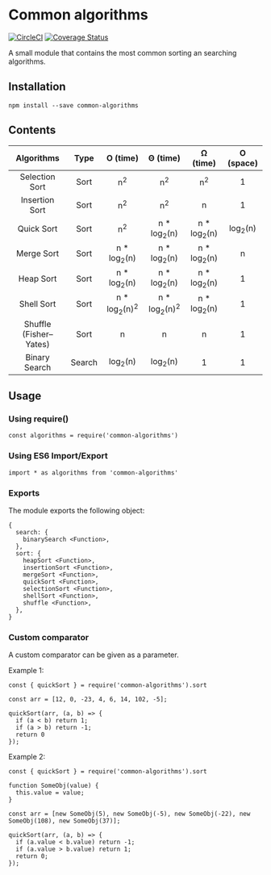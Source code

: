 # Common algorithms
[![CircleCI](https://circleci.com/gh/Vidovitsch/common-algorithms/tree/master.svg?style=shield)](https://circleci.com/gh/Vidovitsch/common-algorithms/tree/master)
[![Coverage Status](https://coveralls.io/repos/github/Vidovitsch/common-algorithms-js/badge.svg?branch=master)](https://coveralls.io/github/Vidovitsch/common-algorithms-js?branch=master)

A small module that contains the most common sorting an searching algorithms.

## Installation
```
npm install --save common-algorithms
```

## Contents

|Algorithms            |Type  |O (time)                          |Θ (time)                          |Ω (time)              |O (space)         |
|:--------------------:|:----:|:--------------------------------:|:--------------------------------:|:--------------------:|:----------------:|
|Selection Sort        |Sort  |n<sup>2</sup>                     |n<sup>2</sup>                     |n<sup>2</sup>         |1                 |
|Insertion Sort        |Sort  |n<sup>2</sup>                     |n<sup>2</sup>                     |n                     |1                 |
|Quick Sort            |Sort  |n<sup>2</sup>                     |n * log<sub>2</sub>(n)            |n * log<sub>2</sub>(n)|log<sub>2</sub>(n)|
|Merge Sort            |Sort  |n * log<sub>2</sub>(n)            |n * log<sub>2</sub>(n)            |n * log<sub>2</sub>(n)|n                 |
|Heap Sort             |Sort  |n * log<sub>2</sub>(n)            |n * log<sub>2</sub>(n)            |n * log<sub>2</sub>(n)|1                 |
|Shell Sort            |Sort  |n * log<sub>2</sub>(n)<sup>2</sup>|n * log<sub>2</sub>(n)<sup>2</sup>|n * log<sub>2</sub>(n)|1                 |
|Shuffle (Fisher–Yates)|Sort  |n                                 |n                                 |n                     |1                 |
|Binary Search         |Search|log<sub>2</sub>(n)                |log<sub>2</sub>(n)                |1                     |1                 |

## Usage

### Using require()
```node
const algorithms = require('common-algorithms')
```
### Using ES6 Import/Export
```node
import * as algorithms from 'common-algorithms'
```
### Exports
The module exports the following object:
```node
{
  search: {
    binarySearch <Function>,
  },
  sort: {
    heapSort <Function>,
    insertionSort <Function>,
    mergeSort <Function>,
    quickSort <Function>,
    selectionSort <Function>,
    shellSort <Function>,
    shuffle <Function>,
  },
}
```
### Custom comparator
A custom comparator can be given as a parameter.

Example 1:
```node
const { quickSort } = require('common-algorithms').sort

const arr = [12, 0, -23, 4, 6, 14, 102, -5];

quickSort(arr, (a, b) => {
  if (a < b) return 1;
  if (a > b) return -1;
  return 0
});
```

Example 2:
```node
const { quickSort } = require('common-algorithms').sort

function SomeObj(value) {
  this.value = value;
}
        
const arr = [new SomeObj(5), new SomeObj(-5), new SomeObj(-22), new SomeObj(108), new SomeObj(37)];

quickSort(arr, (a, b) => {
  if (a.value < b.value) return -1;
  if (a.value > b.value) return 1;
  return 0;
});
```
